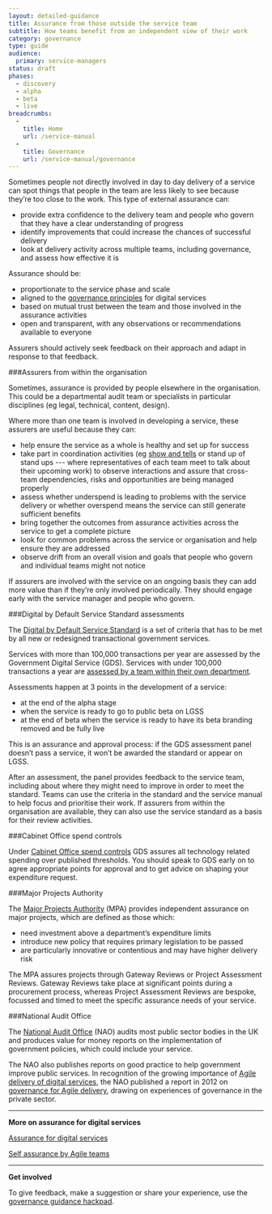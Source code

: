 ```yaml
---
layout: detailed-guidance
title: Assurance from those outside the service team
subtitle: How teams benefit from an independent view of their work
category: governance
type: guide
audience:
  primary: service-managers
status: draft
phases:
  - discovery
  - alpha
  - beta
  - live
breadcrumbs:
  -
    title: Home
    url: /service-manual
  -
    title: Governance
    url: /service-manual/governance
---
```


Sometimes people not directly involved in day to day delivery of a service can spot things that people in the team are less likely to see because they’re too close to the work. This type of external assurance can:

+ provide extra confidence to the delivery team and people who govern that they have a clear understanding of progress
+ identify improvements that could increase the chances of successful delivery
+ look at delivery activity across multiple teams, including governance, and assess how effective it is

Assurance should be:

+ proportionate to the service phase and scale
+ aligned to the [governance principles](/service-manual/governance/governance-principles) for digital services
+ based on mutual trust between the team and those involved in the assurance activities
+ open and transparent, with any observations or recommendations available to everyone

Assurers should actively seek feedback on their approach and adapt in response to that feedback.

###Assurers from within the organisation

Sometimes, assurance is provided by people elsewhere in the organisation. This could be a departmental audit team or specialists in particular disciplines (eg legal, technical, content, design).

Where more than one team is involved in developing a service, these assurers are useful because they can:

+ help ensure the service as a whole is healthy and set up for success
+ take part in coordination activities (eg [show and tells](/service-manual/governance/what-to-expect-from-the-show-and-tell) or stand up of stand ups --- where representatives of each team meet to talk about their upcoming work) to observe interactions and assure that cross-team dependencies, risks and opportunities are being managed properly
+ assess whether underspend is leading to problems with the service delivery or whether overspend means the service can still generate sufficient benefits
+ bring together the outcomes from assurance activities across the service to get a complete picture
+ look for common problems across the service or organisation and help ensure they are addressed
+ observe drift from an overall vision and goals that people who govern and individual teams might not notice

If assurers are involved with the service on an ongoing basis they can add more value than if they’re only involved periodically. They should engage early with the service manager and people who govern.


###Digital by Default Service Standard assessments

The [Digital by Default Service Standard](/service-manual/digital-by-default) is a set of criteria that has to be met by all new or redesigned transactional government services. 

Services with more than 100,000 transactions per year are assessed by the Government Digital Service (GDS). Services with under 100,000 transactions a year are [assessed by a team within their own department](/service-manual/digital-by-default/self-certification). 

Assessments happen at 3 points in the development of a service:

 + at the end of the alpha stage
 + when the service is ready to go to public beta on LGSS
 + at the end of beta when the service is ready to have its beta branding removed and be fully live

This is an assurance and approval process: if the GDS assessment panel doesn’t pass a service, it won’t be awarded the standard or appear on LGSS.

After an assessment, the panel provides feedback to the service team, including about where they might need to improve in order to meet the standard. Teams can use the criteria in the standard and the service manual to help focus and prioritise their work. If assurers from within the organisation are available, they can also use the service standard as a basis for their review activities.

###Cabinet Office spend controls

Under [Cabinet Office spend controls](/service-manual/technology/spending-controls) GDS assures all technology related spending over published thresholds. You should speak to GDS early on to agree appropriate points for approval and to get advice on shaping your expenditure request. 

###Major Projects Authority

The [Major Projects Authority](https://www.gov.uk/government/groups/major-projects-authority) (MPA)
 provides independent assurance on major projects, which are defined as those which:

+ need investment above a department’s expenditure limits
+ introduce new policy that requires primary legislation to be passed
+ are particularly innovative or contentious and may have higher delivery risk

The MPA assures projects through Gateway Reviews or Project Assessment Reviews. Gateway Reviews take place at significant points during a procurement process, whereas Project Assessment Reviews are bespoke, focussed and timed to meet the specific assurance needs of your service. 

###National Audit Office

The [National Audit Office](http://www.nao.org.uk/) (NAO) audits most public sector bodies in the UK and produces value for money reports on the implementation of government policies, which could include your service.

The NAO also publishes reports on good practice to help government improve public services. In recognition of the growing importance of [Agile delivery of digital services](/service-manual/agile/index), the NAO published a report in 2012 on [governance for Agile delivery](http://www.nao.org.uk/report/governance-for-agile-delivery-4/), drawing on experiences of governance in the private sector.

<hr>

**More on assurance for digital services**

[Assurance for digital services](/service-manual/governance/assurance-for-digital-services)

[Self assurance by Agile teams](/service-manual/governance/self-assurance-by-agile-teams)

<hr>

**Get involved**

To give feedback, make a suggestion or share your experience, use the [governance guidance hackpad](https://gds-governance-guidance.hackpad.com/Assurance-from-those-outside-the-service-team-zwguLoCe2ci).

